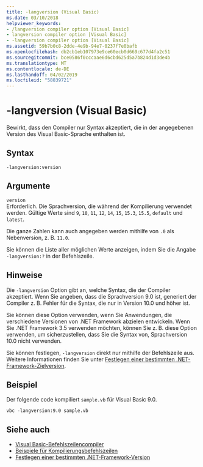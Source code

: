 ```yaml
---
title: -langversion (Visual Basic)
ms.date: 03/10/2018
helpviewer_keywords:
- /langversion compiler option [Visual Basic]
- langversion compiler option [Visual Basic]
- -langversion compiler option [Visual Basic]
ms.assetid: 59b7b0c8-2dde-4e9b-94e7-0237f7e0bafb
ms.openlocfilehash: db2cb1eb107973e9ce60ecb0d669c677d4fa2c51
ms.sourcegitcommit: bce0586f0cccaae6d6cbd625d5a7b824d1d3de4b
ms.translationtype: MT
ms.contentlocale: de-DE
ms.lasthandoff: 04/02/2019
ms.locfileid: "58839721"
---
```

# <a name="-langversion-visual-basic"></a>-langversion (Visual Basic)
Bewirkt, dass den Compiler nur Syntax akzeptiert, die in der angegebenen Version des Visual Basic-Sprache enthalten ist.  
  
## <a name="syntax"></a>Syntax  
  
```  
-langversion:version  
```  
  
## <a name="arguments"></a>Argumente  
 `version`  
 Erforderlich. Die Sprachversion, die während der Kompilierung verwendet werden. Gültige Werte sind `9`, `10`, `11`, `12`, `14`, `15`, `15.3`, `15.5`, `default` und `latest`.

 Die ganze Zahlen kann auch angegeben werden mithilfe von `.0` als Nebenversion, z. B. `11.0`.

 Sie können die Liste aller möglichen Werte anzeigen, indem Sie die Angabe `-langversion:?` in der Befehlszeile.  
  
## <a name="remarks"></a>Hinweise  
 Die `-langversion` Option gibt an, welche Syntax, die der Compiler akzeptiert. Wenn Sie angeben, dass die Sprachversion 9.0 ist, generiert der Compiler z. B. Fehler für die Syntax, die nur in Version 10.0 und höher ist.  
  
 Sie können diese Option verwenden, wenn Sie Anwendungen, die verschiedene Versionen von .NET Framework abzielen entwickeln. Wenn Sie .NET Framework 3.5 verwenden möchten, können Sie z. B. diese Option verwenden, um sicherzustellen, dass Sie die Syntax von, Sprachversion 10.0 nicht verwenden.  
  
 Sie können festlegen, `-langversion` direkt nur mithilfe der Befehlszeile aus. Weitere Informationen finden Sie unter [Festlegen einer bestimmten .NET-Framework-Zielversion](/visualstudio/ide/targeting-a-specific-dotnet-framework-version).  
  
## <a name="example"></a>Beispiel  
 Der folgende code kompiliert `sample.vb` für Visual Basic 9.0.  
  
```console  
vbc -langversion:9.0 sample.vb  
```  
  
## <a name="see-also"></a>Siehe auch

- [Visual Basic-Befehlszeilencompiler](../../../visual-basic/reference/command-line-compiler/index.md)
- [Beispiele für Kompilierungsbefehlszeilen](../../../visual-basic/reference/command-line-compiler/sample-compilation-command-lines.md)
- [Festlegen einer bestimmten .NET-Framework-Version](/visualstudio/ide/targeting-a-specific-dotnet-framework-version)
